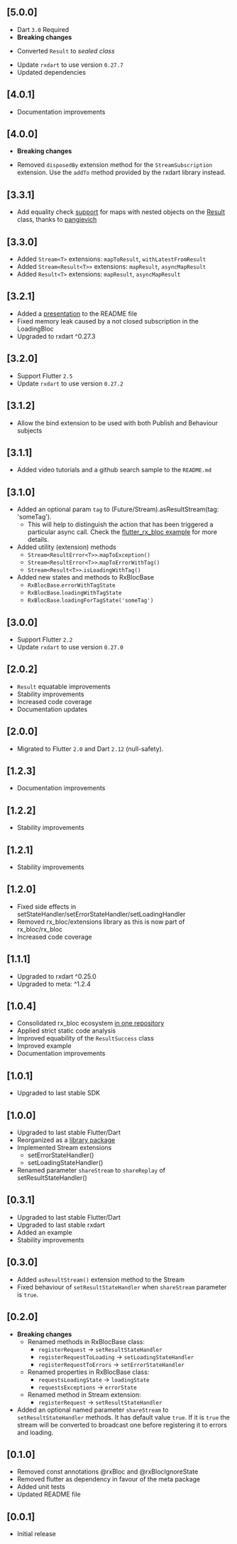 ## [5.0.0]
* Dart `3.0` Required
* **Breaking changes**
- Converted `Result` to *sealed class*
* Update `rxdart` to use version `0.27.7`
* Updated dependencies

## [4.0.1]
- Documentation improvements

## [4.0.0]
* **Breaking changes**
- Removed `disposedBy` extension method for the `StreamSubscription` extension. Use the `addTo` method provided by the rxdart library instead.

## [3.3.1]
- Add equality check [support](https://github.com/Prime-Holding/rx_bloc/pull/247) for maps with nested objects on the [Result](https://pub.dev/documentation/rx_bloc/latest/rx_bloc/Result-class.html) class, thanks to [pangievich](https://github.com/PankovSerge)

## [3.3.0]
- Added `Stream<T>` extensions: `mapToResult`, `withLatestFromResult`
- Added `Stream<Result<T>>` extensions: `mapResult`, `asyncMapResult`
- Added `Result<T>` extensions: `mapResult`, `asyncMapResult`

## [3.2.1]
* Added a [presentation](https://youtu.be/nVX4AzeuVu8) to the README file
* Fixed memory leak caused by a not closed subscription in the LoadingBloc
* Upgraded to rxdart ^0.27.3

## [3.2.0]
* Support Flutter `2.5`
* Update `rxdart` to use version `0.27.2`

## [3.1.2]
* Allow the bind extension to be used with both Publish and Behaviour subjects

## [3.1.1]
* Added video tutorials and a github search sample to the `README.md`

## [3.1.0]
* Added an optional param `tag` to (Future/Stream).asResultStream(tag: 'someTag'). 
  * This will help to distinguish the action that has been triggered a particular async call. Check the [flutter_rx_bloc example](https://pub.dev/packages/flutter_rx_bloc/example) for more details.
* Added utility (extension) methods
  * `Stream<ResultError<T>>`.`mapToException()`
  * `Stream<ResultError<T>>`.`mapToErrorWithTag()`
  * `Stream<Result<T>>`.`isLoadingWithTag()`
* Added new states and methods to RxBlocBase
    * `RxBlocBase`.`errorWithTagState` 
    * `RxBlocBase`.`loadingWithTagState`
    * `RxBlocBase`.`loadingForTagState('someTag')`

## [3.0.0]
* Support Flutter `2.2`
* Update `rxdart` to use version `0.27.0`

## [2.0.2]
* `Result` equatable improvements
* Stability improvements
* Increased code coverage
* Documentation updates

## [2.0.0]
* Migrated to Flutter `2.0` and Dart `2.12` (null-safety).

## [1.2.3]
* Documentation improvements
 
## [1.2.2]
* Stability improvements

## [1.2.1]
* Stability improvements

## [1.2.0]
* Fixed side effects in setStateHandler/setErrorStateHandler/setLoadingHandler
* Removed rx_bloc/extensions library as this is now part of rx_bloc/rx_bloc
* Increased code coverage

## [1.1.1]
* Upgraded to rxdart ^0.25.0
* Upgraded to meta: ^1.2.4

## [1.0.4]
* Consolidated rx_bloc ecosystem [in one repository](https://github.com/Prime-Holding/rx_bloc)
* Applied strict static code analysis
* Improved equability of the `ResultSuccess` class
* Improved example
* Documentation improvements

## [1.0.1]
* Upgraded to last stable SDK

## [1.0.0]
* Upgraded to last stable Flutter/Dart
* Reorganized as a [library package](https://dart.dev/guides/libraries/create-library-packages#organizing-a-library-package)
* Implemented Stream extensions
  * setErrorStateHandler()
  * setLoadingStateHandler()
* Renamed parameter `shareStream` to `shareReplay` of setResultStateHandler() 

## [0.3.1]
* Upgraded to last stable Flutter/Dart
* Upgraded to last stable rxdart
* Added an example
* Stability improvements

## [0.3.0]

* Added `asResultStream()` extension method to the Stream
* Fixed behaviour of `setResultStateHandler` when `shareStream` parameter is `true`.

## [0.2.0]

* **Breaking changes**
  * Renamed methods in RxBlocBase class:
    * `registerRequest` -> `setResultStateHandler`
    * `registerRequestToLoading` -> `setLoadingStateHandler`
    * `registerRequestToErrors` -> `setErrorStateHandler`
  * Renamed properties in RxBlocBase class:
    * `requestsLoadingState` -> `loadingState`
    * `requestsExceptions` -> `errorState`
  * Renamed method in Stream extension:
    * `registerRequest` -> `setResultStateHandler`
* Added an optional named parameter `shareStream` to `setResultStateHandler` methods. It has default value `true`. If it is `true` the stream will be converted to broadcast one before registering it to errors and loading. 

## [0.1.0]

* Removed const annotations @rxBloc and @rxBlocIgnoreState
* Removed flutter as dependency in favour of the meta package
* Added unit tests
* Updated README file

## [0.0.1]

* Initial release

